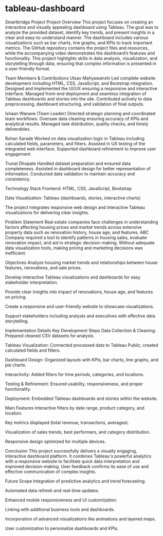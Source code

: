 # tableau-dashboard

Smartbridge Project
Project Overview
This project focuses on creating an interactive and visually appealing dashboard using Tableau. The goal was to analyze the provided dataset, identify key trends, and present insights in a clear and easy-to-understand manner. The dashboard includes various visualizations such as bar charts, line graphs, and KPIs to track important metrics. The GitHub repository contains the project files and resources, while the accompanying video demonstrates the dashboard’s features and functionality. This project highlights skills in data analysis, visualization, and storytelling through data, ensuring that complex information is presented in a user-friendly format.

Team Members & Contributions
Utsav Mahyawanshi
Led complete website development including HTML, CSS, JavaScript, and Bootstrap integration.
Designed and implemented the UI/UX ensuring a responsive and interactive interface.
Managed front-end deployment and seamless integration of Tableau dashboards and stories into the site.
Contributed actively to data preprocessing, dashboard structuring, and validation of final outputs.

Ishaan Wanave (Team Leader)
Directed strategic planning and coordinated team workflows.
Oversaw data cleaning ensuring accuracy of KPIs and analytical results.
Managed task distribution, quality checks, and timely deliverables.

Rohan Sarade
Worked on data visualization logic in Tableau including calculated fields, parameters, and filters.
Assisted in UX testing of the integrated web interface.
Supported dashboard refinement to improve user engagement.

Trunal Dhopate
Handled dataset preparation and ensured data completeness.
Assisted in dashboard design for better representation of information.
Conducted data validation to maintain accuracy and consistency.

Technology Stack
Frontend: HTML, CSS, JavaScript, Bootstrap

Data Visualization: Tableau (dashboards, stories, interactive charts)

The project integrates responsive web design and interactive Tableau visualizations for delivering clear insights.

Problem Statement
Real estate companies face challenges in understanding factors affecting housing prices and market trends across extensive property data such as renovation history, house age, and features. ABC Company required a tool to identify patterns in housing sales, evaluate renovation impact, and aid in strategic decision-making. Without adequate data visualization tools, making pricing and marketing decisions was inefficient.

Objectives
Analyze housing market trends and relationships between house features, renovations, and sale prices.

Develop interactive Tableau visualizations and dashboards for easy stakeholder interpretation.

Provide clear insights into impact of renovations, house age, and features on pricing.

Create a responsive and user-friendly website to showcase visualizations.

Support stakeholders including analysts and executives with effective data storytelling.

Implementation Details
Key Development Steps
Data Collection & Cleaning: Prepared cleaned CSV datasets for analysis.

Tableau Visualization: Connected processed data to Tableau Public; created calculated fields and filters.

Dashboard Design: Organized layouts with KPIs, bar charts, line graphs, and pie charts.

Interactivity: Added filters for time periods, categories, and locations.

Testing & Refinement: Ensured usability, responsiveness, and proper functionality.

Deployment: Embedded Tableau dashboards and stories within the website.

Main Features
Interactive filters by date range, product category, and location.

Key metrics displayed (total revenue, transactions, averages).

Visualization of sales trends, best performers, and category distribution.

Responsive design optimized for multiple devices.

Conclusion
This project successfully delivers a visually engaging, interactive dashboard platform. It combines Tableau's powerful analytics with a responsive website to facilitate quick data interpretation and improved decision-making. User feedback confirms its ease of use and effective communication of complex insights.

Future Scope
Integration of predictive analytics and trend forecasting.

Automated data refresh and real-time updates.

Enhanced mobile responsiveness and UI customization.

Linking with additional business tools and dashboards.

Incorporation of advanced visualizations like animations and layered maps.

User customization to personalize dashboards and KPIs.
